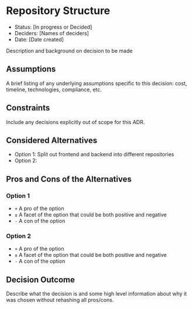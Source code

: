 # Repository Structure <!-- The title should reflect the decision outcome -->

- Status: [In progress or Decided]
- Deciders: [Names of deciders]
- Date: [Date created]

Description and background on decision to be made

## Assumptions

A brief listing of any underlying assumptions specific to this decision: cost, timeline, technologies, compliance, etc.

## Constraints

Include any decisions explicitly out of scope for this ADR.

## Considered Alternatives

- Option 1: Split out frontend and backend into different repositories
- Option 2: 

## Pros and Cons of the Alternatives

### Option 1

- `+` A pro of the option
- `±` A facet of the option that could be both positive and negative
- `-` A con of the option

### Option 2

- `+` A pro of the option
- `±` A facet of the option that could be both positive and negative
- `-` A con of the option

## Decision Outcome

Describe what the decision is and some high level information about why it was chosen without rehashing all pros/cons.
